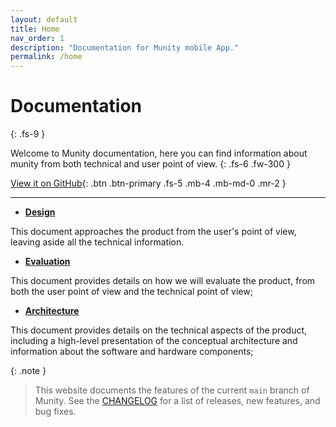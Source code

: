```yaml
---
layout: default
title: Home
nav_order: 1
description: "Documentation for Munity mobile App."
permalink: /home
---
```


# Documentation
{: .fs-9 }

Welcome to Munity documentation, here you can find information about munity from both technical and user point of view.
{: .fs-6 .fw-300 }

[View it on GitHub][Repo]{: .btn .btn-primary .fs-5 .mb-4 .mb-md-0 .mr-2 }


---

* **[Design]**

This document approaches the product from the user's point of view, leaving aside all the technical information.

* **[Evaluation]**

This document provides details on how we will evaluate the product, from both the user point of view and the technical point of view;

* **[Architecture]**

This document provides details on the technical aspects of the product, including a high-level presentation of the conceptual architecture and information about the software and hardware components;

{: .note }
> This website documents the features of the current `main` branch of Munity. See the [CHANGELOG] for a list of releases, new features, and bug fixes. 


[Design]: ./Design.md
[Repo]: https://c.tenor.com/SeBpVGIsjlEAAAAd/nope-the-office.gif
[Evaluation]: ./Evaluation.md
[Architecture]: ./Architecture.md
[Fabio Caputo]: https://www.linkedin.com/in/fabio-caputo-41163b171
[CHANGELOG]: https://github.com/munity-master-thesis.github.io/docs

